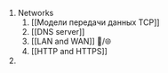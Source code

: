 
1. Networks 
	1. [[Модели передачи данных TCP]]
	2. [[DNS server]]
	3. [[LAN and WAN]] 📍/🌐
	4. [[HTTP and HTTPS]]
2. 